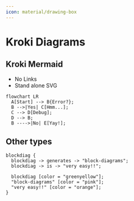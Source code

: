 ```yaml
---
icon: material/drawing-box
---
```


# Kroki Diagrams

## Kroki Mermaid

* No Links
* Stand alone SVG

```kroki-mermaid theme=forest
flowchart LR
  A[Start] --> B{Error?};
  B -->|Yes| C[Hmm...];
  C --> D[Debug];
  D --> B;
  B ---->|No| E[Yay!];
```

## Other types

```kroki-blockdiag no-transparency=false size=1000x400
blockdiag {
  blockdiag -> generates -> "block-diagrams";
  blockdiag -> is -> "very easy!!";

  blockdiag [color = "greenyellow"];
  "block-diagrams" [color = "pink"];
  "very easy!!" [color = "orange"];
}
```
